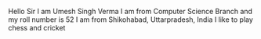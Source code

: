 Hello Sir I am Umesh Singh Verma
I am from Computer Science Branch and my roll number is 52
I am from Shikohabad, Uttarpradesh, India
I like to play chess and cricket